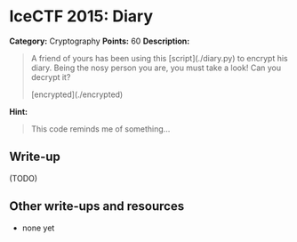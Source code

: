 # IceCTF 2015: Diary

**Category:** Cryptography
**Points:** 60
**Description:** 

> <p>A friend of yours has been using this [script](./diary.py) to encrypt his diary. Being the nosy person you are, you must take a look! Can you decrypt it?</p><p>[encrypted](./encrypted)</p>

**Hint:**

> This code reminds me of something...

## Write-up

(TODO)

## Other write-ups and resources

* none yet
